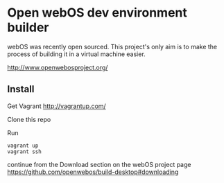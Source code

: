 # Open webOS dev environment builder

webOS was recently open sourced. This project's only aim is to make the process of building it in a virtual machine easier.

http://www.openwebosproject.org/

## Install

Get Vagrant http://vagrantup.com/

Clone this repo

Run

    vagrant up
    vagrant ssh

continue from the Download section on the webOS project page
https://github.com/openwebos/build-desktop#downloading

